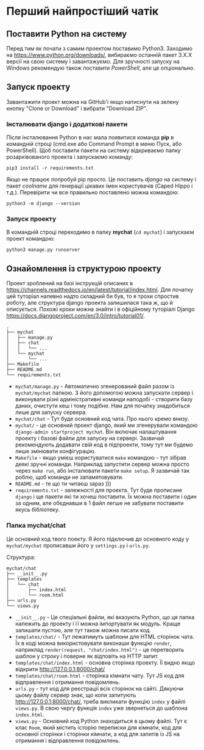 # Перший найпростіший чатік

## Поставити Python на систему
Перед тим як почати з самим проектом поставимо Python3. Заходимо на https://www.python.org/downloads/,
вибираємо останній пакет 3.X.X версії на свою систему і завантажуємо. Для зручності запуску на Windows
рекомендую також поставити *PowerShell*, але це опціонально.

## Запуск проекту
Завантажити проект можна на GitHub'і якщо натиснути на зелену кнопку "Clone or Download" і вибрати "Download ZIP". 

### Інсталювати django і додаткові пакети
Після інсталювання Python в нас мала появитися команда **pip** в командній строці (cmd.exe або Command Prompt в меню Пуск, або PowerShell). Щоб поставити пакети на систему відкриваємо папку розархівованого проекта і запускаємо команду:

```
pip3 install -r requirements.txt
```

Якщо не працює попробуй pip просто.
Це поставить *django* на систему і пакет *coolname* для генерації цікавих імен користувачів (Caped Hippo і т.д.).
Перевірити чи все правильно поставлено можна командою:

```
python3 -m django --version
```

### Запуск проекту
В командній строці переходимо в папку **mychat** (`cd mychat`) і запускаєм проект командою:

```
python3 manage.py runserver
```

## Ознайомлення із структурою проекту
Проект зроблений на базі інструкцій описаних в https://channels.readthedocs.io/en/latest/tutorial/index.html. Для початку цей туторіал напевно надто складний би був, то я трохи спростив роботу, але структура django проекта залишилася така ж, що й описується. Похожі кроки можна знайти і в офіційному туторіалі Django https://docs.djangoproject.com/en/3.0/intro/tutorial01/. 


```
.
├── mychat
│   ├── manage.py
│   ├── chat
│   │   └── ...
│   └── mychat
│       └── ...
├── Makefile
├── README.md
└── requirements.txt
```

* `mychat/manage.py` - Автоматично згенерований файл разом із `mychat/mychat` папкою. З його допомогою можна запускати сервер
і виконувати різні адміністративні команди наподобі - створити базу даних, очистути кеш і тому подібне. Нам для початку 
знадобиться лише для запуску сервера.
* `mychat/chat` - Тут буде основний код чата. Про нього кремо внизу.
* `mychat/` - це основний проект django, який ми згенерували командою `django-admin startproject mychat`. Він включає
налаштування проекту і базові файли для запуску на сервері. Зазвичай рекомендують додавати свій код в підпроекти, тому тут
ми будемо лише змінювати конфігурацію.
* `Makefile` - якщо умієш користуватися `make` командою - тут зібрав деякі зручні команди. Наприклад запустити сервер можна
просто через `make run`, або інсталювати пакети `make setup`. Я зазвичай так роблю, щоб команди не запамятовувати.
* `README.md` - те що ти читаєш зараз )))
* `requirements.txt` - залежності для проекта. Тут буде прописане `django` і ще пакети які ти хочеш поставити. Їх можна 
поставити і один за одним, але обєднавши в 1 файл легше не забувати поставити якусь бібліотеку.

### Папка mychat/chat
Це основний код твого поекту. Я його підключив до основного коду у `mychat/mychat` прописавши його у `settings.py` i `urls.py`.

Структура:
```
mychat/chat
├── __init__.py
├── templates
│   └── chat
│       ├── index.html
│       └── room.html
├── urls.py
└── views.py
```

* `__init__.py` - Це спеціальні файли, які вказують Python, що ця папка належить до проекту і її можна імпортувати як модуль. 
Краще залишати пустою, але тут також можна писати код.
* `templates/chat/` - Тут лежатимуть шаблони для HTML сторінок чата. Їх в коді можна використовувати виконаши функцію `render`, наприклад `render(request, "chat/index.html")` - це перетворить шаблон у строку і поверне як відповіть на HTTP запит.
* `templates/chat/index.html` - основна сторінка проекту. Її видно якщо відкрити http://127.0.0.1:8000/chat/
* `templates/chat/room.html` - сторінка кімнати чату. Тут JS код для відправлення і отримання повідомлень.
* `urls.py` - тут код для реєстрації всіх сторінок на сайті. Дякуючи цьому файлу сервер знає, що коли запитують http://127.0.0.1:8000/chat/, треба викликати функцію `index` у файлі `views.py`. В свою чергу функція `index` уже звернеться до шаблона `index.html`.
* `views.py` - Основний код Python знаходиться в цьому файлі. Тут є клас `Room`, який містить історію переписки для кімнати, код для основної сторінки і сторінки кімнати, а код для запитів із JS на отримання і відправлення повідомлень.


